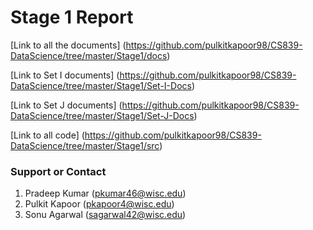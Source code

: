 #   Stage 1 Report

[Link to all the documents] (https://github.com/pulkitkapoor98/CS839-DataScience/tree/master/Stage1/docs)

[Link to Set I documents] (https://github.com/pulkitkapoor98/CS839-DataScience/tree/master/Stage1/Set-I-Docs)

[Link to Set J documents] (https://github.com/pulkitkapoor98/CS839-DataScience/tree/master/Stage1/Set-J-Docs)

[Link to all code] (https://github.com/pulkitkapoor98/CS839-DataScience/tree/master/Stage1/src)


### Support or Contact


1. Pradeep Kumar (pkumar46@wisc.edu)
2. Pulkit Kapoor (pkapoor4@wisc.edu)
3. Sonu Agarwal (sagarwal42@wisc.edu)
